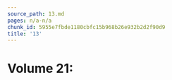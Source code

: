 ```yaml
---
source_path: 13.md
pages: n/a-n/a
chunk_id: 5955e7fbde1180cbfc15b968b26e932b2d2f90d9
title: '13'
---
```

# Volume 21:
